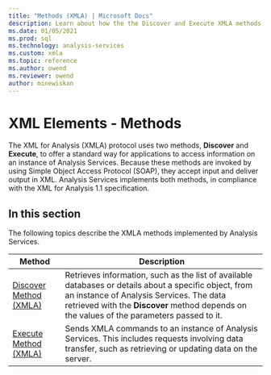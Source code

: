 ```yaml
---
title: "Methods (XMLA) | Microsoft Docs"
description: Learn about how the the Discover and Execute XMLA methods allow applications to access information on an instance of Analysis Services. 
ms.date: 01/05/2021
ms.prod: sql
ms.technology: analysis-services
ms.custom: xmla
ms.topic: reference
ms.author: owend
ms.reviewer: owend
author: minewiskan
---
```

# XML Elements - Methods

  The XML for Analysis (XMLA) protocol uses two methods, **Discover** and **Execute**, to offer a standard way for applications to access information on an instance of Analysis Services. Because these methods are invoked by using Simple Object Access Protocol (SOAP), they accept input and deliver output in XML. Analysis Services implements both methods, in compliance with the XML for Analysis 1.1 specification.  
  
## In this section

 The following topics describe the XMLA methods implemented by Analysis Services.  
  
|Method|Description|  
|------------|-----------------|  
|[Discover Method &#40;XMLA&#41;](xml-elements-methods-discover.md)|Retrieves information, such as the list of available databases or details about a specific object, from an instance of Analysis Services. The data retrieved with the **Discover** method depends on the values of the parameters passed to it.|  
|[Execute Method &#40;XMLA&#41;](xml-elements-methods-execute.md)|Sends XMLA commands to an instance of Analysis Services. This includes requests involving data transfer, such as retrieving or updating data on the server.|